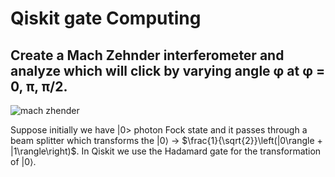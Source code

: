 # Qiskit gate Computing
## Create a Mach Zehnder interferometer and analyze which will click by varying angle φ at φ = 0, π, π/2.
![mach zhender](https://github.com/owaisishtiaqsiddiqui/Qiskit-Computing/assets/108402760/53d148e8-d329-4f5a-ae09-24e96228eb60)

Suppose initially we have |0> photon Fock state and it passes through a beam splitter which transforms the $|0\rangle$ $\rightarrow$ $\frac{1}{\sqrt{2}}\left(|0\rangle + |1\rangle\right)$.
In Qiskit we use the Hadamard gate for the transformation of $|0\rangle$.
